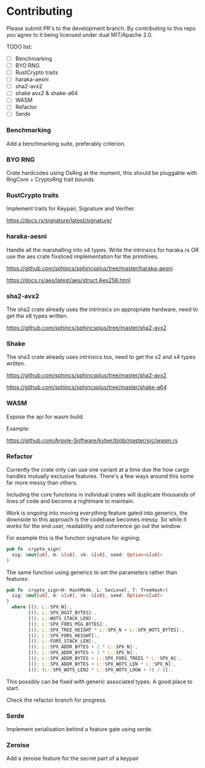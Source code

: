 # Contributing 

Please submit PR's to the development branch. By contributing to this repo
you agree to it being licensed under dual MIT/Apache 2.0.

TODO list:

- [ ] Benchmarking
- [ ] BYO RNG
- [ ] RustCrypto traits
- [ ] haraka-aesni
- [ ] sha2-avx2 
- [ ] shake avx2 & shake-a64
- [ ] WASM
- [ ] Refactor
- [ ] Serde

### Benchmarking

Add a benchmarking suite, preferably criterion. 


### BYO RNG

Crate hardcodes using OsRng at the moment, this should be pluggable with RngCore + CryptoRng trait bounds

### RustCrypto traits

Implement traits for Keypair, Signature and Verifier. 

https://docs.rs/signature/latest/signature/


### haraka-aesni

Handle all the marshalling into x4 types. Write the intrinsics for haraka.rs OR 
use the aes crate fixsliced implementation for the primitives.

https://github.com/sphincs/sphincsplus/tree/master/haraka-aesni

https://docs.rs/aes/latest/aes/struct.Aes256.html



### sha2-avx2

The sha2 crate already uses the intrinsics on appropriate hardware, need to get the x8 types written. 

https://github.com/sphincs/sphincsplus/tree/master/sha2-avx2


### Shake 

The sha3 crate already uses intrinsics too, need to get the x2 and x4 types written. 

https://github.com/sphincs/sphincsplus/tree/master/sha2-avx2

https://github.com/sphincs/sphincsplus/tree/master/shake-a64

### WASM

Expose the api for wasm build. 

Example: 

https://github.com/Argyle-Software/kyber/blob/master/src/wasm.rs

### Refactor

Currently the crate only can use one variant at a time due the how cargo handles 
mutually exclusive features. There's a few ways around this some far more messy 
than others. 

Including the core functions in individual crates will duplicate thousands of 
lines of code and become a nightmare to maintain. 

Work is ongoing into moving everything feature gated into generics, the downside 
to this approach is the codebase becomes messy. So while it works for the end 
user, readability and coherence go out the window. 

For example this is the function signature for signing: 

```rust
pub fn  crypto_sign(
  sig: &mut[u8], m: &[u8], sk: &[u8], seed: Option<&[u8]>
)
```

The same function using generics to set the parameters rather than features: 

```rust
pub fn  crypto_sign<H: HashMode, L: SecLevel, T: TreeHash>(
  sig: &mut[u8], m: &[u8], sk: &[u8], seed: Option<&[u8]>
)
  where [(); L::SPX_N]:,
        [(); L::SPX_DGST_BYTES]:,
        [(); L::WOTS_STACK_LEN]:,
        [(); L::SPX_FORS_MSG_BYTES]:,
        [(); L::SPX_TREE_HEIGHT * L::SPX_N + L::SPX_WOTS_BYTES]:,
        [(); L::SPX_FORS_HEIGHT]:,
        [(); L::FORS_STACK_LEN]:,
        [(); L::SPX_ADDR_BYTES + 2 * L::SPX_N]:,
        [(); L::SPX_ADDR_BYTES + 1 * L::SPX_N]:,
        [(); L::SPX_ADDR_BYTES + L::SPX_FORS_TREES * L::SPX_N]:,
        [(); L::SPX_ADDR_BYTES + L::SPX_WOTS_LEN * L::SPX_N]:,
        [(); (L::SPX_WOTS_LEN2 * L::SPX_WOTS_LOGW + 7) / 8]:,
```
This possibly can be fixed with generic associated types. A good place to start.

Check the refactor branch for progress. 


### Serde

Implement serialisation behind a feature gate using serde. 


### Zeroise

Add a zeroise feature for the secret part of a keypair